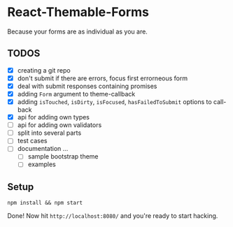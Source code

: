 # React-Themable-Forms

Because your forms are as individual as you are.

## TODOS

  - [x] creating a git repo
  - [x] don't submit if there are errors, focus first errorneous form
  - [x] deal with submit responses containing promises
  - [x] adding `Form` argument to theme-callback
  - [x] adding `isTouched`, `isDirty`, `isFocused`, `hasFailedToSubmit` options to <Fields> call-back
  - [x] api for adding own types
  - [ ] api for adding own validators
  - [ ] split into several parts
  - [ ] test cases
  - [ ] documentation ...
    - [ ] sample bootstrap theme
    - [ ] examples

## Setup

```
npm install && npm start
```

Done! Now hit `http://localhost:8080/` and you're ready to start hacking.